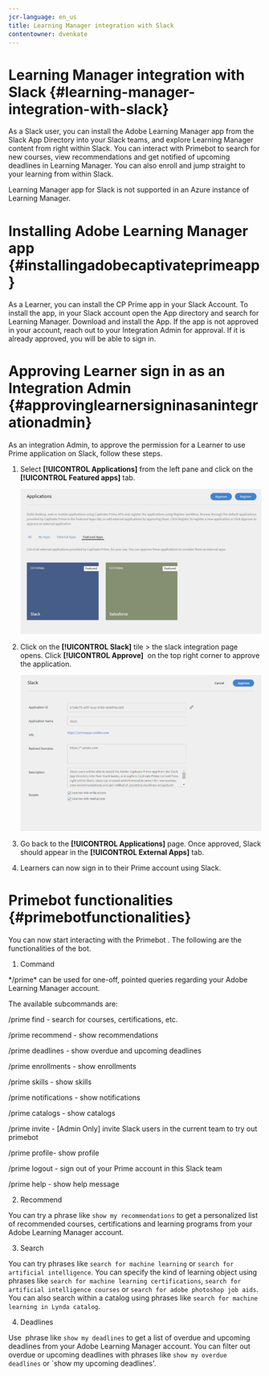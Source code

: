 ```yaml
---
jcr-language: en_us
title: Learning Manager integration with Slack
contentowner: dvenkate
---
```



# Learning Manager integration with Slack {#learning-manager-integration-with-slack}

As a Slack user, you can install the Adobe Learning Manager app from the Slack App Directory into your Slack teams, and explore Learning Manager content from right within Slack. You can interact with  Primebot  to search for new courses, view recommendations and get notified of upcoming deadlines in Learning Manager. You can also enroll and jump straight to your learning from within Slack.&nbsp;

Learning Manager app for Slack is not supported in an Azure instance of Learning Manager.

# Installing Adobe Learning Manager app {#installingadobecaptivateprimeapp}

As a Learner, you can install the CP Prime app in your Slack Account. To install the app, in your Slack account open the App directory and search for Learning Manager. Download and install the App.&nbsp;If the app is not approved in your account, reach out to your Integration Admin for approval. If it is already approved, you will be able to sign in.

# Approving Learner sign in as an Integration Admin {#approvinglearnersigninasanintegrationadmin}

As an integration Admin, to approve the  permission  for a Learner to use  Prime  application on Slack, follow these steps.

1. Select **[!UICONTROL Applications]** from the left pane and click on the **[!UICONTROL Featured apps]** tab.

   ![](assets/featuredapps.jpg)

1. Click on the **[!UICONTROL Slack]** tile > the slack integration page opens. Click **[!UICONTROL Approve]**&nbsp; on  the top right corner to approve the application.

   ![](assets/approval.png)

1. Go back to the **[!UICONTROL Applications]** page. Once approved, Slack should appear in the **[!UICONTROL External Apps]** tab.
1. Learners can now sign in to their Prime account using Slack.

# Primebot functionalities {#primebotfunctionalities}

You can now start interacting with the  Primebot . The following are the functionalities of the bot.

1. Command

&#42;/prime&#42; can be used for one-off, pointed queries regarding your Adobe Learning Manager account.

The available subcommands are:

/prime find <query> - search for courses, certifications, etc.

/prime recommend - show recommendations

/prime deadlines - show overdue and upcoming deadlines

/prime enrollments - show enrollments

/prime skills - show skills

/prime notifications - show notifications

/prime catalogs - show catalogs

/prime invite - [Admin Only] invite Slack users in the current team to try out  primebot

/prime profile- show profile

/prime logout - sign out of your Prime account in this Slack team

/prime help - show help message

2. Recommend

You can try a phrase like `show my recommendations` to get a personalized list of recommended courses, certifications and learning programs from your Adobe Learning Manager account.

3. Search

You can try phrases like `search for machine learning` or `search for artificial intelligence`. You can specify the kind of learning object using phrases like `search for machine learning certifications`, `search for artificial intelligence courses` or `search for adobe photoshop job aids`. You can also search within a catalog using phrases like `search for machine learning in Lynda catalog`.

4. Deadlines

Use&nbsp; phrase  like `show my deadlines` to get a list of overdue and upcoming deadlines from your Adobe Learning Manager account. You can filter out overdue or upcoming deadlines with phrases like `show my overdue deadlines` or `show my upcoming deadlines'.

